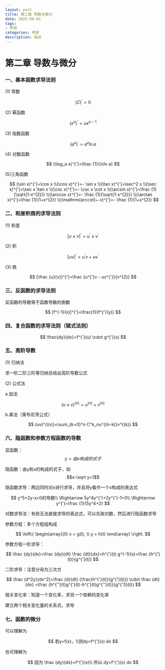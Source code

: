 ```yaml
---
layout: post
title: 第二章 导数与微分
date: 2025-08-03
tags:
- 考研
categories: 考研
description: 描述
---
```


# 第二章 导数与微分



### 一、基本函数求导法则

(1) 常数


$$
(C)^{'}=0
$$


(2) 幂函数


$$
(x^{u})^{'}=ux^{u-1}
$$


(3) 指数函数


$$
(a^{x})^{'}=a^{x} \ln a
$$


(4) 对数函数


$$
(\log_a x)^{'}=\frac {1}{x\ln a}
$$


(5)三角函数


$$
(\sin x)^{'}=\cos x 
\\(\cos x)^{'}=- \sin x 
\\(\tan x)^{'}=\sec^2 x 
\\(\sec x)^{'}=\sec x \tan x
\\(\csc x)^{'}=- \csc x \cot x
\\(\arcsin x)^{'}=\frac {1}{\sqrt{1-x^{2}}}
\\(\arccos x)^{'}=- \frac {1}{\sqrt{1-x^{2}}}
\\(\arctan x)^{'}=\frac {1}{1+x^{2}}
\\(\mathrm{arccot}~ x)^{'}=- \frac {1}{1+x^{2}}
$$



### 二、和差积商的求导法则

(1) 和差


$$
[u \pm v]^{'}=u^{'} \pm v^{'}
$$


(2) 积


$$
[uv]^{'}=u^{'}v+ uv^{'}
$$


(3) 商


$$
[\frac {u}{v}]^{'}=\frac {u^{'}v - uv^{'}}{v^{2}}
$$



### 三、反函数的求导法则

反函数的导数等于函数导数的倒数


$$
[f^{-1}(x)]^{'}=\frac{1}{f^{'}(y)}
$$



### 四、复合函数的求导法则（链式法则）


$$
\frac{dy}{dx}=f^{'}(u) \cdot g^{'}(x)
$$



### 五、高阶导数

(1) 归纳法

求一阶二阶三阶等归纳总结出高阶导数公式

(2) 公式法

a.加法


$$
(u \pm v)^{(n)}=u^{(n)}+v^{(n)}
$$


b.乘法（莱布尼茨公式）


$$
(uv)^{(n)}=\sum_{k=0}^n C^k_nu^{(n-k)}v^{(k)}
$$



### 六、隐函数和参数方程函数的导数

显函数：$$y=由x构成的式子$$

隐函数：由y和x的构成的式子，如 $$x-\sqrt y=1$$

隐函数求导：两边同时对x进行求导，并且将y看作一个x构成的表达式


$$
y^5+2y-x=0的导数\\
\Rightarrow 5y^4y^{'}+2y^{'}-1=0\\
\Rightarrow y^{'}=\frac {1}{5y^4+2}
$$


对数求导法：有些无法直接求导的表达式，可以先取对数，然后进行隐函数求导

参数方程：多个方程组构成


$$
\left\{
\begin{array}{ll}
    x = g(t), \\
    y = h(t)
\end{array}
\right.
$$


参数方程一阶求导：


$$
\frac {dy}{dx}=\frac {dy}{dt} \frac {dt}{dx}=h^{'}(t) g^{-1}(x)=\frac {h^{'}(t)}{g^{'}(t)}
$$


二阶求导：注意分母为三次方


$$
\frac {d^2y}{dx^2}=\frac {d}{dt} (\frac{h^{'}(t)}{g^{'}(t)}) \cdot \frac {dt}{dx} =\frac {h^{''}(t)g^{'}(t)-h^{'}(t)g^{''}(t)}{g^{'3}(t)}
$$


相关变化率：知道一个变化率，求另一个依赖的变化率

建立两个相关变化量的关系式，求导

### 七、函数的微分

可以理解为


$$
若y=f(x)，\\则dy=f^{'}(x) dx
$$


也可理解为


$$
因为 \frac {dy}{dx}=f^{'}(x)\\
所以 dy=f^{'}(x) dx
$$

